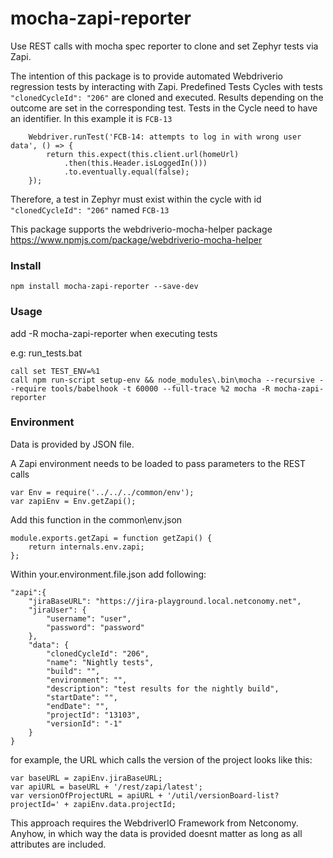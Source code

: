 # mocha-zapi-reporter
Use REST calls with mocha spec reporter to clone and set Zephyr tests via Zapi.

The intention of this package is to provide automated Webdriverio regression tests by interacting with Zapi. 
Predefined Tests Cycles with tests ``"clonedCycleId": "206"`` are cloned and executed. Results depending on the outcome are set in the corresponding test.
Tests in the Cycle need to have an identifier. In this example it is ``FCB-13``
```
    Webdriver.runTest('FCB-14: attempts to log in with wrong user data', () => {
        return this.expect(this.client.url(homeUrl)
            .then(this.Header.isLoggedIn()))
            .to.eventually.equal(false);
    });
```
Therefore, a test in Zephyr must exist within the cycle with id ``"clonedCycleId": "206"`` named ``FCB-13``

This package supports the webdriverio-mocha-helper package
https://www.npmjs.com/package/webdriverio-mocha-helper

### Install
```
npm install mocha-zapi-reporter --save-dev
```
### Usage
add -R mocha-zapi-reporter when executing tests

e.g: run_tests.bat
``` 
call set TEST_ENV=%1
call npm run-script setup-env && node_modules\.bin\mocha --recursive --require tools/babelhook -t 60000 --full-trace %2 mocha -R mocha-zapi-reporter
```

### Environment
Data is provided by JSON file.

A Zapi environment needs to be loaded to pass parameters to the REST calls
  
```
var Env = require('../../../common/env');
var zapiEnv = Env.getZapi();
```

Add this function in the common\env.json
``` 
module.exports.getZapi = function getZapi() {
    return internals.env.zapi;
};
```

Within your.environment.file.json add following:
```
"zapi":{
    "jiraBaseURL": "https://jira-playground.local.netconomy.net",
    "jiraUser": {
        "username": "user",
        "password": "password"
    },
    "data": {
        "clonedCycleId": "206",
        "name": "Nightly tests",
        "build": "",
        "environment": "",
        "description": "test results for the nightly build",
        "startDate": "",
        "endDate": "",
        "projectId": "13103",
        "versionId": "-1"
    }
}
```

for example, the URL which calls the version of the project looks like this:
```
var baseURL = zapiEnv.jiraBaseURL;
var apiURL = baseURL + '/rest/zapi/latest';
var versionOfProjectURL = apiURL + '/util/versionBoard-list?projectId=' + zapiEnv.data.projectId;
```

This approach requires the WebdriverIO Framework from Netconomy.
Anyhow, in which way the data is provided doesnt matter as long as all attributes are included.
